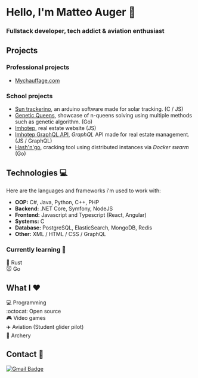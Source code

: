 # Hello, I'm Matteo Auger 👋
### Fullstack developer, tech addict & aviation enthusiast
## Projects

### Professional projects

- [Mychauffage.com](https://www.mychauffage.com/)

### School projects 

- [Sun trackerino](https://github.com/matteoauger/sun-trackerino), an arduino software made for solar tracking. (C / JS)
- [Genetic Queens](https://github.com/matteoauger/genetic-queens), showcase of n-queens solving using multiple methods such as genetic algorithm. (Go)
- [Imhotep](https://github.com/matteoauger/imhotep), real estate website (JS)
- [Imhotep GraphQL API](https://github.com/matteoauger/imhotep-graphql-api), *GraphQL* API made for real estate management. (JS / GraphQL)
- [Hash'n'go](https://github.com/matteoauger/hash-n-go), cracking tool using distributed instances via *Docker swarm* (Go)

## Technologies :computer:

Here are the languages and frameworks i'm used to work with:
* **OOP:** C#, Java, Python, C++, PHP
* **Backend:** .NET Core, Symfony, NodeJS
* **Frontend:** Javascript and Typescript (React, Angular)
* **Systems:**  C
* **Database:** PostgreSQL, ElasticSearch, MongoDB, Redis
* **Other:** XML / HTML / CSS / GraphQL

### Currently learning :brain:

:crab: Rust \
:mouse: Go 

## What I :heart:
:computer: Programming \
:octocat: Open source \
:video_game: Video games \
:airplane: Aviation (Student glider pilot) \
:dart: Archery

## Contact :email:
 [![Gmail Badge](https://img.shields.io/badge/-augermtt@gmail.com-c14438?style=flat-square&logo=Gmail&logoColor=white&link=mailto:augermtt@gmail.com)](mailto:augermtt@gmail.com)
